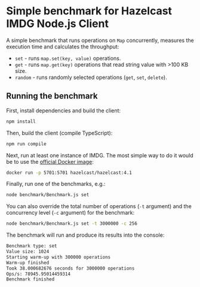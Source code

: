 # Simple benchmark for Hazelcast IMDG Node.js Client

A simple benchmark that runs operations on `Map` concurrently, measures the execution time and calculates the throughput:
* `set` - runs `map.set(key, value)` operations.
* `get` - runs `map.get(key)` operations that read string value with >100 KB size.
* `random` - runs randomly selected operations (`get`, `set`, `delete`).

## Running the benchmark

First, install dependencies and build the client:
```bash
npm install
```

Then, build the client (compile TypeScript):
```bash
npm run compile
```

Next, run at least one instance of IMDG. The most simple way to do it would be to use the [official Docker image](https://hub.docker.com/r/hazelcast/hazelcast/):
```bash
docker run -p 5701:5701 hazelcast/hazelcast:4.1
```

Finally, run one of the benchmarks, e.g.:
```bash
node benchmark/Benchmark.js set
```

You can also override the total number of operations (`-t` argument) and the concurrency level (`-c` argument) for the benchmark:
```bash
node benchmark/Benchmark.js set -t 3000000 -c 256
```

The benchmark will run and produce its results into the console:
```bash
Benchmark type: set
Value size: 1024
Starting warm-up with 300000 operations
Warm-up finished
Took 38.000682676 seconds for 3000000 operations
Ops/s: 78945.95014459314
Benchmark finished
```

